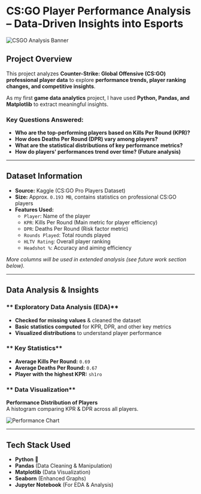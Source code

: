 # CS:GO Player Performance Analysis – Data-Driven Insights into Esports  

![CSGO Analysis Banner](images/performance_chart.png)  

## Project Overview  
This project analyzes **Counter-Strike: Global Offensive (CS:GO) professional player data** to explore **performance trends, player ranking changes, and competitive insights**.  

As my first **game data analytics** project, I have used **Python, Pandas, and Matplotlib** to extract meaningful insights.  

### **Key Questions Answered:**  
-  **Who are the top-performing players based on Kills Per Round (KPR)?**  
-  **How does Deaths Per Round (DPR) vary among players?**  
-  **What are the statistical distributions of key performance metrics?**  
-  **How do players' performances trend over time? (Future analysis)**  

---

##  Dataset Information  
- **Source:** Kaggle (CS:GO Pro Players Dataset)  
- **Size:** Approx. `0.193 MB`, contains statistics on professional CS:GO players  
- **Features Used:**
  - `Player`: Name of the player  
  - `KPR`: Kills Per Round (Main metric for player efficiency)  
  - `DPR`: Deaths Per Round (Risk factor metric)  
  - `Rounds Played`: Total rounds played  
  - `HLTV Rating`: Overall player ranking  
  - `Headshot %`: Accuracy and aiming efficiency  

 *More columns will be used in extended analysis (see future work section below).*

---

##  Data Analysis & Insights  

### ** Exploratory Data Analysis (EDA)**
- **Checked for missing values** & cleaned the dataset  
- **Basic statistics computed** for KPR, DPR, and other key metrics  
- **Visualized distributions** to understand player performance  

### ** Key Statistics**
- **Average Kills Per Round:** `0.69`  
- **Average Deaths Per Round:** `0.67`  
- **Player with the highest KPR:** `sh1ro`  

### ** Data Visualization**
  **Performance Distribution of Players**  
A histogram comparing KPR & DPR across all players.  

![Performance Chart](images/top_kd_ratio.png)  

---

##  Tech Stack Used  
- **Python** 🐍  
- **Pandas** (Data Cleaning & Manipulation)  
- **Matplotlib** (Data Visualization)  
- **Seaborn** (Enhanced Graphs)  
- **Jupyter Notebook** (For EDA & Analysis)  



